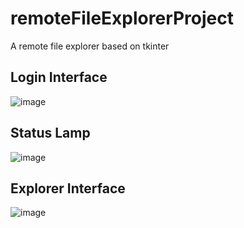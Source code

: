 # remoteFileExplorerProject
A remote file explorer based on tkinter



## Login Interface
![image](https://github.com/TriangleSnake/remoteFileExplorerProject/assets/46417323/37844bac-8df5-44eb-a04d-58da864c3106)



## Status Lamp
![image](https://github.com/TriangleSnake/remoteFileExplorerProject/assets/46417323/50419dae-2628-4d3d-b71e-ace0c53b18d6)



## Explorer Interface
![image](https://github.com/TriangleSnake/remoteFileExplorerProject/assets/46417323/6fe65abf-7888-4eec-b6c4-0dbf5933dd2d)

